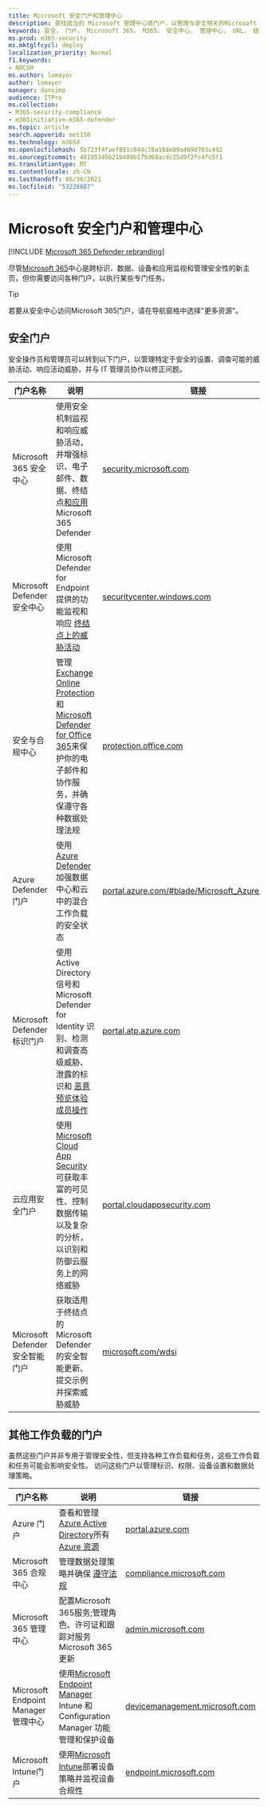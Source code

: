 ```yaml
---
title: Microsoft 安全门户和管理中心
description: 查找适当的 Microsoft 管理中心或门户，以管理与安全相关的Microsoft 365服务
keywords: 安全， 门户， Microsoft 365， M365， 安全中心， 管理中心， URL， 链接， Microsoft 365 Defender， Microsoft Defender for Endpoint， Microsoft Defender 安全中心， Microsoft Defender for Identity， Microsoft Defender for Office 365， MCAS， WDSI， SCC， Intune， MDM， MEM， ASC， 云应用安全， Azure AD， 安全 & 合规中心
ms.prod: m365-security
ms.mktglfcycl: deploy
localization_priority: Normal
f1.keywords:
- NOCSH
ms.author: lomayor
author: lomayor
manager: dansimp
audience: ITPro
ms.collection:
- M365-security-compliance
- m365initiative-m365-defender
ms.topic: article
search.appverid: met150
ms.technology: m365d
ms.openlocfilehash: 5b723f4faef891c04dc78a18de09a469d703c492
ms.sourcegitcommit: 48195345b21b409b175d68acdc25d9f2fc4fc5f1
ms.translationtype: MT
ms.contentlocale: zh-CN
ms.lasthandoff: 06/30/2021
ms.locfileid: "53228887"
---
```

# <a name="microsoft-security-portals-and-admin-centers"></a>Microsoft 安全门户和管理中心

[!INCLUDE [Microsoft 365 Defender rebranding](../includes/microsoft-defender.md)]

尽管[Microsoft 365](overview-security-center.md)中心是跨标识、数据、设备和应用监视和管理安全性的新主页，但你需要访问各种门户，以执行某些专门任务。

> [!TIP] 
> 若要从安全中心访问Microsoft 365门户，请在导航窗格中选择"更多资源"。

## <a name="security-portals"></a>安全门户

安全操作员和管理员可以转到以下门户，以管理特定于安全的设置、调查可能的威胁活动、响应活动威胁，并与 IT 管理员协作以修正问题。
<p></p>

| 门户名称 | 说明 | 链接 |
|---|---|---| 
| Microsoft 365 安全中心 | 使用安全机制监视和响应威胁活动，并增强标识、电子邮件、数据、终结点[和应用](microsoft-365-defender.md)Microsoft 365 Defender | [security.microsoft.com](https://security.microsoft.com/) |
| Microsoft Defender 安全中心 | 使用 Microsoft Defender for Endpoint 提供的功能监视和响应 [终结点上的威胁活动](/windows/security/threat-protection/microsoft-defender-atp/microsoft-defender-advanced-threat-protection) | [securitycenter.windows.com](https://securitycenter.microsoft.com/) |
| 安全与合规中心 | 管理[Exchange Online Protection](../office-365-security/exchange-online-protection-overview.md)和[Microsoft Defender for Office 365](/microsoft-365/security/office-365-security/defender-for-office-365)来保护你的电子邮件和协作服务，并确保遵守各种数据处理法规 | [protection.office.com](https://protection.office.com) |
| Azure Defender 门户 | 使用 [Azure Defender](/azure/security-center/security-center-intro) 加强数据中心和云中的混合工作负载的安全状态 | [portal.azure.com/#blade/Microsoft_Azure_Security](https://portal.azure.com/#blade/Microsoft_Azure_Security/SecurityMenuBlade/0) |
| Microsoft Defender 标识门户 | 使用 Active Directory 信号和 Microsoft Defender for Identity 识别、检测和调查高级威胁、泄露的标识和 [恶意预览体验成员操作](/azure-advanced-threat-protection/what-is-atp) | [portal.atp.azure.com](https://portal.atp.azure.com/) |
| 云应用安全门户 | 使用[Microsoft Cloud App Security](/cloud-app-security/what-is-cloud-app-security)可获取丰富的可见性、控制数据传输以及复杂的分析，以识别和防御云服务上的网络威胁 | [portal.cloudappsecurity.com](https://portal.cloudappsecurity.com/) |
| Microsoft Defender 安全智能门户 | 获取适用于终结点的 Microsoft Defender 的安全智能更新、提交示例并探索威胁威胁 | [microsoft.com/wdsi](https://microsoft.com/wdsi) |

## <a name="portals-for-other-workloads"></a>其他工作负载的门户

虽然这些门户并非专用于管理安全性，但支持各种工作负载和任务，这些工作负载和任务可能会影响安全性。 访问这些门户以管理标识、权限、设备设置和数据处理策略。
<p></p>

| 门户名称 | 说明 | 链接 | 
|---|---|---| 
| Azure 门户 | 查看和管理[Azure Active Directory](/azure/active-directory/fundamentals/active-directory-whatis)所有[Azure 资源](/azure/azure-resource-manager/management/overview)  | [portal.azure.com](https://portal.azure.com/) |
| Microsoft 365 合规中心 | 管理数据处理策略并确保 [遵守法规](/compliance/regulatory/offering-home) | [compliance.microsoft.com](https://compliance.microsoft.com/) |
| Microsoft 365 管理中心 | 配置Microsoft 365服务;管理角色、许可证和跟踪对服务Microsoft 365更新 | [admin.microsoft.com](https://admin.microsoft.com/) |
| Microsoft Endpoint Manager 管理中心 | 使用[Microsoft Endpoint Manager](/mem/configmgr/) Intune 和 Configuration Manager 功能管理和保护设备 | [devicemanagement.microsoft.com](https://devicemanagement.microsoft.com/) |
| Microsoft Intune门户 | 使用[Microsoft Intune](/intune/fundamentals/what-is-intune)部署设备策略并监视设备合规性 | [endpoint.microsoft.com](https://endpoint.microsoft.com/#blade/Microsoft_Intune_DeviceSettings/DevicesMenu/overview)